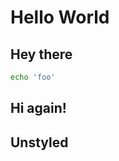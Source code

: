 # Hello World

## Hey there

```sh
echo 'foo'
```

<h2>Hi again!</h2>

<div class="vp-raw">
    <h2>Unstyled</h2>
</div>
